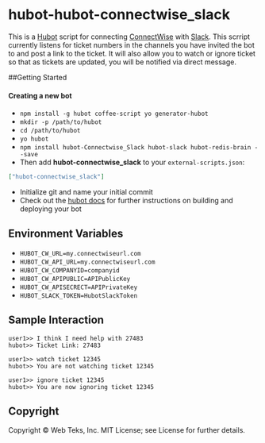 # hubot-hubot-connectwise_slack

This is a [Hubot](http://hubot.github.com/) script for connecting [ConnectWise](http://www.connectwise.com) with [Slack](https://slack.com). This scrript currently listens for ticket numbers in the channels you have invited the bot to and post a link to the ticket. It will also allow you to watch or ignore ticket so that as tickets are updated, you will be notified via direct message.

##Getting Started

#### Creating a new bot
- `npm install -g hubot coffee-script yo generator-hubot`
- `mkdir -p /path/to/hubot`
- `cd /path/to/hubot`
- `yo hubot`
- `npm install hubot-Connectwise_Slack hubot-slack hubot-redis-brain --save`
- Then add **hubot-connectwise_slack** to your `external-scripts.json`:

```json
["hubot-connectwise_slack"]
```
- Initialize git and name your initial commit
- Check out the [hubot docs](https://github.com/github/hubot/tree/master/docs) for further instructions on building and deploying your bot

## Environment Variables
- `HUBOT_CW_URL=my.connectwiseurl.com`
- `HUBOT_CW_API_URL=my.connectwiseurl.com`
- `HUBOT_CW_COMPANYID=companyid`
- `HUBOT_CW_APIPUBLIC=APIPublicKey`
- `HUBOT_CW_APISECRECT=APIPrivateKey`
- `HUBOT_SLACK_TOKEN=HubotSlackToken`

## Sample Interaction
```
user1>> I think I need help with 27483
hubot>> Ticket Link: 27483
```
```
user1>> watch ticket 12345
hubot>> You are not watching ticket 12345
```
```
user1>> ignore ticket 12345
hubot>> You are now ignoring ticket 12345
```

## Copyright

Copyright &copy; Web Teks, Inc. MIT License; see License for further details.
